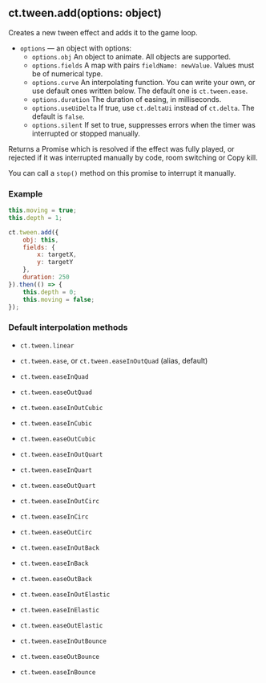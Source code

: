 ## ct.tween.add(options: object)

Creates a new tween effect and adds it to the game loop.

* `options` — an object with options:
    * `options.obj` An object to animate. All objects are supported.
    * `options.fields` A map with pairs `fieldName: newValue`. Values must be of numerical type.
    * `options.curve` An interpolating function. You can write your own, or use default ones written below. The default one is `ct.tween.ease`.
    * `options.duration` The duration of easing, in milliseconds.
    * `options.useUiDelta` If true, use `ct.deltaUi` instead of `ct.delta`. The default is `false`.
    * `options.silent` If set to true, suppresses errors when the timer was interrupted or stopped manually.

Returns a Promise which is resolved if the effect was fully played, or rejected if it was interrupted manually by code, room switching or Copy kill.

You can call a `stop()` method on this promise to interrupt it manually.

### Example

```js
this.moving = true;
this.depth = 1;

ct.tween.add({
    obj: this,
    fields: {
        x: targetX,
        y: targetY
    },
    duration: 250
}).then(() => {
    this.depth = 0;
    this.moving = false;
});
```

### Default interpolation methods

* `ct.tween.linear`


* `ct.tween.ease`, or `ct.tween.easeInOutQuad` (alias, default)
* `ct.tween.easeInQuad`
* `ct.tween.easeOutQuad`


* `ct.tween.easeInOutCubic`
* `ct.tween.easeInCubic`
* `ct.tween.easeOutCubic`


* `ct.tween.easeInOutQuart`
* `ct.tween.easeInQuart`
* `ct.tween.easeOutQuart`


* `ct.tween.easeInOutCirc`
* `ct.tween.easeInCirc`
* `ct.tween.easeOutCirc`


* `ct.tween.easeInOutBack`
* `ct.tween.easeInBack`
* `ct.tween.easeOutBack`


* `ct.tween.easeInOutElastic`
* `ct.tween.easeInElastic`
* `ct.tween.easeOutElastic`


* `ct.tween.easeInOutBounce`
* `ct.tween.easeOutBounce`
* `ct.tween.easeInBounce`